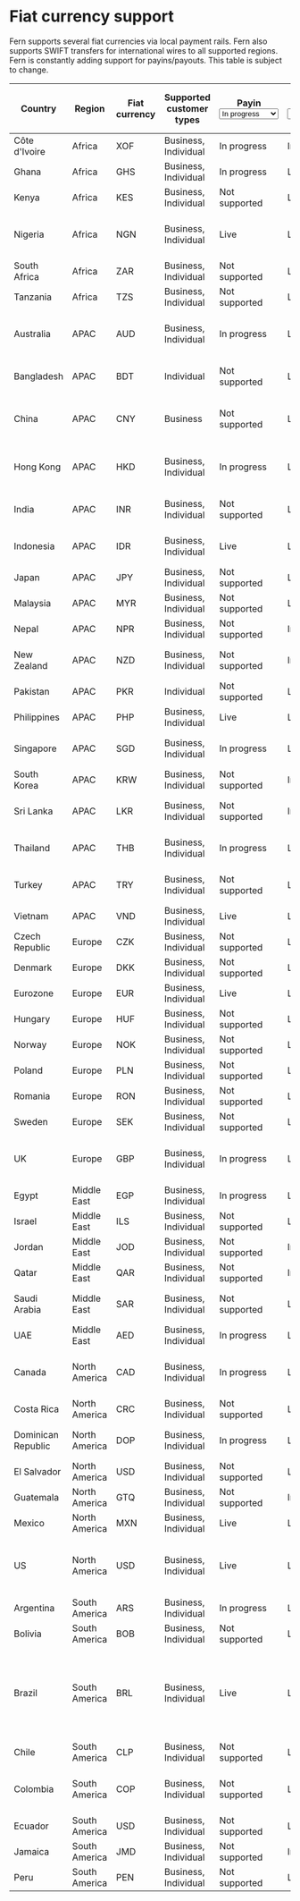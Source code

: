 # Fiat currency support

Fern supports several fiat currencies via local payment rails. Fern also supports SWIFT transfers for international wires to all supported regions. Fern is constantly adding support for payins/payouts. This table is subject to change.

<table data-full-width="true"><thead><tr><th width="167.625">Country</th><th>Region</th><th>Fiat currency</th><th width="239.2734375">Supported customer types</th><th>Payin<select><option value="RRIcOwyiRxEF" label="In progress" color="blue"></option><option value="775wILUEycgz" label="Live" color="blue"></option><option value="eSCyPse0rLhc" label="Not supported" color="blue"></option></select></th><th>Payout<select><option value="kxRlEb2XyPHO" label="In progress" color="blue"></option><option value="HPUO8hvYj20k" label="Live" color="blue"></option><option value="rKqb9GGze6h5" label="Not supported" color="blue"></option></select></th><th width="233.12109375">Settlement time</th><th width="243.04296875">Local payment rail</th><th width="247.40625">Required payment account details</th></tr></thead><tbody><tr><td>Côte d'Ivoire</td><td>Africa</td><td>XOF</td><td>Business, Individual</td><td><span data-option="RRIcOwyiRxEF">In progress</span></td><td><span data-option="kxRlEb2XyPHO">In progress</span></td><td>T+1</td><td>Local</td><td>TBD</td></tr><tr><td>Ghana</td><td>Africa</td><td>GHS</td><td>Business, Individual</td><td><span data-option="RRIcOwyiRxEF">In progress</span></td><td><span data-option="HPUO8hvYj20k">Live</span></td><td>Real-time</td><td>GhIPSS</td><td>Account number</td></tr><tr><td>Kenya</td><td>Africa</td><td>KES</td><td>Business, Individual</td><td><span data-option="eSCyPse0rLhc">Not supported</span></td><td><span data-option="HPUO8hvYj20k">Live</span></td><td>T+3</td><td>KIBBS, PesaLink</td><td>Account number</td></tr><tr><td>Nigeria</td><td>Africa</td><td>NGN</td><td>Business, Individual</td><td><span data-option="775wILUEycgz">Live</span></td><td><span data-option="HPUO8hvYj20k">Live</span></td><td>Real-time</td><td>NIBSS, NEFT</td><td>NUBAN code<br>Account number</td></tr><tr><td>South Africa</td><td>Africa</td><td>ZAR</td><td>Business, Individual</td><td><span data-option="eSCyPse0rLhc">Not supported</span></td><td><span data-option="HPUO8hvYj20k">Live</span></td><td>T+1</td><td>RTGS, EFT</td><td>Account number</td></tr><tr><td>Tanzania</td><td>Africa</td><td>TZS</td><td>Business, Individual</td><td><span data-option="eSCyPse0rLhc">Not supported</span></td><td><span data-option="HPUO8hvYj20k">Live</span></td><td>T+2</td><td>RTGS</td><td>Account number</td></tr><tr><td>Australia</td><td>APAC</td><td>AUD</td><td>Business, Individual</td><td><span data-option="RRIcOwyiRxEF">In progress</span></td><td><span data-option="HPUO8hvYj20k">Live</span></td><td>T+0 / T+1</td><td>BECS</td><td>BSB number<br>Account number</td></tr><tr><td>Bangladesh</td><td>APAC</td><td>BDT</td><td>Individual</td><td><span data-option="eSCyPse0rLhc">Not supported</span></td><td><span data-option="HPUO8hvYj20k">Live</span></td><td>T+1</td><td>BEFTN</td><td>Bank code<br>Account number</td></tr><tr><td>China</td><td>APAC</td><td>CNY</td><td>Business</td><td><span data-option="eSCyPse0rLhc">Not supported</span></td><td><span data-option="HPUO8hvYj20k">Live</span></td><td>T+3</td><td>CNAPS</td><td>CNAPS code<br>Account number</td></tr><tr><td>Hong Kong</td><td>APAC</td><td>HKD</td><td>Business, Individual</td><td><span data-option="RRIcOwyiRxEF">In progress</span></td><td><span data-option="HPUO8hvYj20k">Live</span></td><td>Real-time / T+1</td><td>HKICL (CHATS / ECG)</td><td>Clearing code<br>Account number</td></tr><tr><td>India</td><td>APAC</td><td>INR</td><td>Business, Individual</td><td><span data-option="eSCyPse0rLhc">Not supported</span></td><td><span data-option="HPUO8hvYj20k">Live</span></td><td>Real-time</td><td>NEFT, RTGS, IMPS</td><td>IFSC code<br>Account number</td></tr><tr><td>Indonesia</td><td>APAC</td><td>IDR</td><td>Business, Individual</td><td><span data-option="775wILUEycgz">Live</span></td><td><span data-option="HPUO8hvYj20k">Live</span></td><td>Real-time / T+1</td><td>SKN, RTGS</td><td>Bank code<br>Account number</td></tr><tr><td>Japan</td><td>APAC</td><td>JPY</td><td>Business, Individual</td><td><span data-option="eSCyPse0rLhc">Not supported</span></td><td><span data-option="HPUO8hvYj20k">Live</span></td><td>T+0</td><td>Zengin</td><td>Account number</td></tr><tr><td>Malaysia</td><td>APAC</td><td>MYR</td><td>Business, Individual</td><td><span data-option="eSCyPse0rLhc">Not supported</span></td><td><span data-option="HPUO8hvYj20k">Live</span></td><td>Real-time / T+1</td><td>IBG, RENTAS</td><td>Account number</td></tr><tr><td>Nepal</td><td>APAC</td><td>NPR</td><td>Business, Individual</td><td><span data-option="eSCyPse0rLhc">Not supported</span></td><td><span data-option="kxRlEb2XyPHO">In progress</span></td><td>Real-time / T+2</td><td>Local</td><td>TBD</td></tr><tr><td>New Zealand</td><td>APAC</td><td>NZD</td><td>Business, Individual</td><td><span data-option="eSCyPse0rLhc">Not supported</span></td><td><span data-option="kxRlEb2XyPHO">In progress</span></td><td>T+1</td><td>Local</td><td>Bank code<br>Account number</td></tr><tr><td>Pakistan</td><td>APAC</td><td>PKR</td><td>Individual</td><td><span data-option="eSCyPse0rLhc">Not supported</span></td><td><span data-option="HPUO8hvYj20k">Live</span></td><td>Real-time</td><td>RAAST, IBFT</td><td>IBAN</td></tr><tr><td>Philippines</td><td>APAC</td><td>PHP</td><td>Business, Individual</td><td><span data-option="775wILUEycgz">Live</span></td><td><span data-option="HPUO8hvYj20k">Live</span></td><td>Real-time / T+1</td><td>InstaPay, PESONet</td><td>Account number</td></tr><tr><td>Singapore</td><td>APAC</td><td>SGD</td><td>Business, Individual</td><td><span data-option="RRIcOwyiRxEF">In progress</span></td><td><span data-option="HPUO8hvYj20k">Live</span></td><td>Real-time</td><td>FAST, MEPS</td><td>Bank code<br>Account number</td></tr><tr><td>South Korea</td><td>APAC</td><td>KRW</td><td>Business, Individual</td><td><span data-option="eSCyPse0rLhc">Not supported</span></td><td><span data-option="kxRlEb2XyPHO">In progress</span></td><td>Real-time / T+1</td><td>Local</td><td>Account number</td></tr><tr><td>Sri Lanka</td><td>APAC</td><td>LKR</td><td>Business, Individual</td><td><span data-option="eSCyPse0rLhc">Not supported</span></td><td><span data-option="kxRlEb2XyPHO">In progress</span></td><td>T+0</td><td>Local</td><td>Bank code<br>Account number</td></tr><tr><td>Thailand</td><td>APAC</td><td>THB</td><td>Business, Individual</td><td><span data-option="RRIcOwyiRxEF">In progress</span></td><td><span data-option="HPUO8hvYj20k">Live</span></td><td>Real-time / T+1</td><td>BAHTNET, PromptPay</td><td>Bank code<br>Account number</td></tr><tr><td>Turkey</td><td>APAC</td><td>TRY</td><td>Business, Individual</td><td><span data-option="eSCyPse0rLhc">Not supported</span></td><td><span data-option="HPUO8hvYj20k">Live</span></td><td>Real-time</td><td>FAST, EFT</td><td>IBAN<br>Account number</td></tr><tr><td>Vietnam</td><td>APAC</td><td>VND</td><td>Business, Individual</td><td><span data-option="775wILUEycgz">Live</span></td><td><span data-option="HPUO8hvYj20k">Live</span></td><td>Real-time / T+3</td><td>IBPS</td><td>Account number</td></tr><tr><td>Czech Republic</td><td>Europe</td><td>CZK</td><td>Business, Individual</td><td><span data-option="eSCyPse0rLhc">Not supported</span></td><td><span data-option="HPUO8hvYj20k">Live</span></td><td>T+0 / T+1</td><td>CERTIS</td><td>IBAN</td></tr><tr><td>Denmark</td><td>Europe</td><td>DKK</td><td>Business, Individual</td><td><span data-option="eSCyPse0rLhc">Not supported</span></td><td><span data-option="HPUO8hvYj20k">Live</span></td><td>T+0 / T+1</td><td>NemKonto, FI</td><td>IBAN</td></tr><tr><td>Eurozone</td><td>Europe</td><td>EUR</td><td>Business, Individual</td><td><span data-option="775wILUEycgz">Live</span></td><td><span data-option="HPUO8hvYj20k">Live</span></td><td>Real-time / T+1</td><td>SEPA</td><td>IBAN</td></tr><tr><td>Hungary</td><td>Europe</td><td>HUF</td><td>Business, Individual</td><td><span data-option="eSCyPse0rLhc">Not supported</span></td><td><span data-option="HPUO8hvYj20k">Live</span></td><td>Real-time / T+1</td><td>GIRO</td><td>IBAN</td></tr><tr><td>Norway</td><td>Europe</td><td>NOK</td><td>Business, Individual</td><td><span data-option="eSCyPse0rLhc">Not supported</span></td><td><span data-option="HPUO8hvYj20k">Live</span></td><td>T+0 / T+1</td><td>NICS</td><td>IBAN</td></tr><tr><td>Poland</td><td>Europe</td><td>PLN</td><td>Business, Individual</td><td><span data-option="eSCyPse0rLhc">Not supported</span></td><td><span data-option="HPUO8hvYj20k">Live</span></td><td>Real-time / T+1</td><td>Elixir, Blue Cash</td><td>IBAN</td></tr><tr><td>Romania</td><td>Europe</td><td>RON</td><td>Business, Individual</td><td><span data-option="eSCyPse0rLhc">Not supported</span></td><td><span data-option="HPUO8hvYj20k">Live</span></td><td>T+0 / T+1</td><td>RTGS</td><td>IBAN</td></tr><tr><td>Sweden</td><td>Europe</td><td>SEK</td><td>Business, Individual</td><td><span data-option="eSCyPse0rLhc">Not supported</span></td><td><span data-option="HPUO8hvYj20k">Live</span></td><td>T+0 / T+1</td><td>Bankgirot</td><td>IBAN</td></tr><tr><td>UK</td><td>Europe</td><td>GBP</td><td>Business, Individual</td><td><span data-option="RRIcOwyiRxEF">In progress</span></td><td><span data-option="HPUO8hvYj20k">Live</span></td><td>Real-time / T+1</td><td>BACS, CHAPS, Faster Payments</td><td>Sort code<br>Account number</td></tr><tr><td>Egypt</td><td>Middle East</td><td>EGP</td><td>Business, Individual</td><td><span data-option="RRIcOwyiRxEF">In progress</span></td><td><span data-option="HPUO8hvYj20k">Live</span></td><td>T+0 / T+1</td><td>RTGS, IPN</td><td>Account number</td></tr><tr><td>Israel</td><td>Middle East</td><td>ILS</td><td>Business, Individual</td><td><span data-option="eSCyPse0rLhc">Not supported</span></td><td><span data-option="HPUO8hvYj20k">Live</span></td><td>T+0 / T+1</td><td>ZAHAV</td><td>IBAN</td></tr><tr><td>Jordan</td><td>Middle East</td><td>JOD</td><td>Business, Individual</td><td><span data-option="eSCyPse0rLhc">Not supported</span></td><td><span data-option="kxRlEb2XyPHO">In progress</span></td><td>T+1 / T+2</td><td>ACH</td><td>TBD</td></tr><tr><td>Qatar</td><td>Middle East</td><td>QAR</td><td>Business, Individual</td><td><span data-option="eSCyPse0rLhc">Not supported</span></td><td><span data-option="kxRlEb2XyPHO">In progress</span></td><td>T+1 / T+2</td><td>QPS</td><td>TBD</td></tr><tr><td>Saudi Arabia</td><td>Middle East</td><td>SAR</td><td>Business, Individual</td><td><span data-option="eSCyPse0rLhc">Not supported</span></td><td><span data-option="HPUO8hvYj20k">Live</span></td><td>T+0 / T+1</td><td>Mada</td><td>IBAN<br>Account number</td></tr><tr><td>UAE</td><td>Middle East</td><td>AED</td><td>Business, Individual</td><td><span data-option="RRIcOwyiRxEF">In progress</span></td><td><span data-option="HPUO8hvYj20k">Live</span></td><td>T+0 / T+1</td><td>UAEFTS</td><td>IBAN<br>Bank code</td></tr><tr><td>Canada</td><td>North America</td><td>CAD</td><td>Business, Individual</td><td><span data-option="RRIcOwyiRxEF">In progress</span></td><td><span data-option="HPUO8hvYj20k">Live</span></td><td>T+1 / T+2</td><td>Interac</td><td>Transit number<br>Account number</td></tr><tr><td>Costa Rica</td><td>North America</td><td>CRC</td><td>Business, Individual</td><td><span data-option="eSCyPse0rLhc">Not supported</span></td><td><span data-option="HPUO8hvYj20k">Live</span></td><td>Real-time</td><td>SINPE</td><td>IBAN<br>Bank code</td></tr><tr><td>Dominican Republic</td><td>North America</td><td>DOP</td><td>Business, Individual</td><td><span data-option="RRIcOwyiRxEF">In progress</span></td><td><span data-option="HPUO8hvYj20k">Live</span></td><td>Real-time</td><td>ACH</td><td>IBAN<br>Tax number</td></tr><tr><td>El Salvador</td><td>North America</td><td>USD</td><td>Business, Individual</td><td><span data-option="eSCyPse0rLhc">Not supported</span></td><td><span data-option="HPUO8hvYj20k">Live</span></td><td></td><td>Local</td><td>Account number</td></tr><tr><td>Guatemala</td><td>North America</td><td>GTQ</td><td>Business, Individual</td><td><span data-option="eSCyPse0rLhc">Not supported</span></td><td><span data-option="kxRlEb2XyPHO">In progress</span></td><td>T+0 / T+1</td><td>ACH Guatemala</td><td>Account number</td></tr><tr><td>Mexico</td><td>North America</td><td>MXN</td><td>Business, Individual</td><td><span data-option="775wILUEycgz">Live</span></td><td><span data-option="HPUO8hvYj20k">Live</span></td><td>Real-time / T+1</td><td>SPEI</td><td>CLABE number</td></tr><tr><td>US</td><td>North America</td><td>USD</td><td>Business, Individual</td><td><span data-option="775wILUEycgz">Live</span></td><td><span data-option="HPUO8hvYj20k">Live</span></td><td>T+1 / T+2</td><td>ACH, Domestic wire, International wire</td><td>Routing number<br>Account number</td></tr><tr><td>Argentina</td><td>South America</td><td>ARS</td><td>Business, Individual</td><td><span data-option="RRIcOwyiRxEF">In progress</span></td><td><span data-option="HPUO8hvYj20k">Live</span></td><td>T+1 / T+2</td><td>Transfers 3.0</td><td>Account number</td></tr><tr><td>Bolivia</td><td>South America</td><td>BOB</td><td>Business, Individual</td><td><span data-option="eSCyPse0rLhc">Not supported</span></td><td><span data-option="HPUO8hvYj20k">Live</span></td><td>T+0 / T+1</td><td>RTGS</td><td>Account number</td></tr><tr><td>Brazil</td><td>South America</td><td>BRL</td><td>Business, Individual</td><td><span data-option="775wILUEycgz">Live</span></td><td><span data-option="HPUO8hvYj20k">Live</span></td><td>Real-time / T+0</td><td>TED, DOC, Pix</td><td>Pix code<br>Tax number (CPF for individuals and CNPJ for companies)</td></tr><tr><td>Chile</td><td>South America</td><td>CLP</td><td>Business, Individual</td><td><span data-option="eSCyPse0rLhc">Not supported</span></td><td><span data-option="HPUO8hvYj20k">Live</span></td><td>T+0 / T+1</td><td>TEF</td><td>Account number</td></tr><tr><td>Colombia</td><td>South America</td><td>COP</td><td>Business, Individual</td><td><span data-option="eSCyPse0rLhc">Not supported</span></td><td><span data-option="HPUO8hvYj20k">Live</span></td><td>Real-time / T+1</td><td>ACH Colombia</td><td>Account number<br>Tax number</td></tr><tr><td>Ecuador</td><td>South America</td><td>USD</td><td>Business, Individual</td><td><span data-option="eSCyPse0rLhc">Not supported</span></td><td><span data-option="HPUO8hvYj20k">Live</span></td><td></td><td>Local</td><td>Account number</td></tr><tr><td>Jamaica</td><td>South America</td><td>JMD</td><td>Business, Individual</td><td><span data-option="eSCyPse0rLhc">Not supported</span></td><td><span data-option="kxRlEb2XyPHO">In progress</span></td><td>T+1 / T+2</td><td>Local</td><td>Account number</td></tr><tr><td>Peru</td><td>South America</td><td>PEN</td><td>Business, Individual</td><td><span data-option="eSCyPse0rLhc">Not supported</span></td><td><span data-option="HPUO8hvYj20k">Live</span></td><td>T+0 / T+1</td><td>CCE</td><td>Account number</td></tr></tbody></table>
